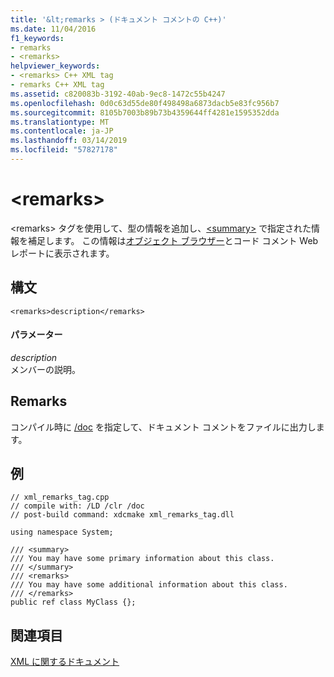 ```yaml
---
title: '&lt;remarks > (ドキュメント コメントの C++)'
ms.date: 11/04/2016
f1_keywords:
- remarks
- <remarks>
helpviewer_keywords:
- <remarks> C++ XML tag
- remarks C++ XML tag
ms.assetid: c820083b-3192-40ab-9ec8-1472c55b4247
ms.openlocfilehash: 0d0c63d55de80f498498a6873dacb5e83fc956b7
ms.sourcegitcommit: 8105b7003b89b73b4359644ff4281e1595352dda
ms.translationtype: MT
ms.contentlocale: ja-JP
ms.lasthandoff: 03/14/2019
ms.locfileid: "57827178"
---
```

# <a name="ltremarksgt"></a>&lt;remarks&gt;

\<remarks> タグを使用して、型の情報を追加し、[\<summary>](summary-visual-cpp.md) で指定された情報を補足します。 この情報は[オブジェクト ブラウザー](/visualstudio/ide/viewing-the-structure-of-code)とコード コメント Web レポートに表示されます。

## <a name="syntax"></a>構文

```
<remarks>description</remarks>
```

#### <a name="parameters"></a>パラメーター

*description*<br/>
メンバーの説明。

## <a name="remarks"></a>Remarks

コンパイル時に [/doc](doc-process-documentation-comments-c-cpp.md) を指定して、ドキュメント コメントをファイルに出力します。

## <a name="example"></a>例

```
// xml_remarks_tag.cpp
// compile with: /LD /clr /doc
// post-build command: xdcmake xml_remarks_tag.dll

using namespace System;

/// <summary>
/// You may have some primary information about this class.
/// </summary>
/// <remarks>
/// You may have some additional information about this class.
/// </remarks>
public ref class MyClass {};
```

## <a name="see-also"></a>関連項目

[XML に関するドキュメント](xml-documentation-visual-cpp.md)
